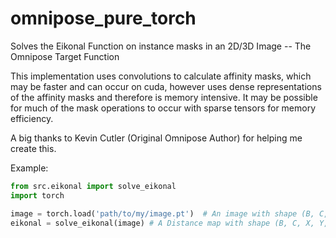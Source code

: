 # omnipose_pure_torch
Solves the Eikonal Function on instance masks in an 2D/3D Image -- The Omnipose Target Function

This implementation uses convolutions to calculate affinity masks, which may be faster and
can occur on cuda, however uses dense representations of the affinity masks and therefore is 
memory intensive. It may be possible for much of the mask operations to occur with sparse tensors
for memory efficiency. 

A big thanks to Kevin Cutler (Original Omnipose Author) for helping me create this. 

Example:
```python
from src.eikonal import solve_eikonal
import torch

image = torch.load('path/to/my/image.pt')  # An image with shape (B, C, X, Y, Z)
eikonal = solve_eikonal(image) # A Distance map with shape (B, C, X, Y, Z)
```

